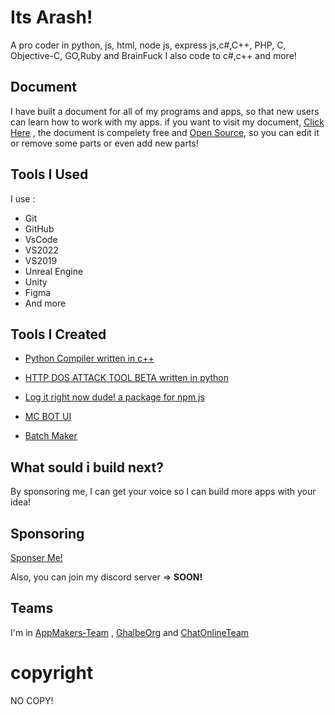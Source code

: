 # Its Arash!
A pro coder in python, js, html, node js, express js,c#,C++, PHP, C, Objective-C, GO,Ruby and BrainFuck
I also code to c#,c++ and more!
## Document
I have built a document for all of my programs and apps, so that new users can learn how to work with my apps. if you want to visit my document, [Click Here](https://docs.ghalbeyou.ir/) , the document is compelety free and [Open Source](https://github.com/ghalbeyou/ghalbeyou-docs), so you can edit it or remove some parts or even add new parts!
## Tools I Used
I use : 
- Git
- GitHub
- VsCode
- VS2022
- VS2019
- Unreal Engine
- Unity
- Figma
- And more
## Tools I Created
- [Python Compiler written in c++](https://github.com/Ghalbeyou/Python-Compiler)

- [HTTP DOS ATTACK TOOL BETA written in python](https://github.com/Ghalbeyou/Http-Dos-Attack-Tool)

- [Log it right now dude! a package for npm js](https://github.com/Ghalbeyou/logitrightnowdude)

- [MC BOT UI](https://github.com/Ghalbeyou/mc-bot-electron)

- [Batch Maker](https://github.com/Ghalbeyou/Batch-Maker)
## What sould i build next?
By sponsoring me, I can get your voice so I can build more apps with your idea!
## Sponsoring
[Sponser Me!](https://patreon.com/ghalbeyou)

Also, you can join my discord server => **SOON!**
## Teams
I'm in [AppMakers-Team](https://github.com/App-Makers-Team) , [GhalbeOrg](https://github.com/GhalbeOrg) and [ChatOnlineTeam](https://github.com/ChatOnlineTeam)
# copyright
NO COPY!
